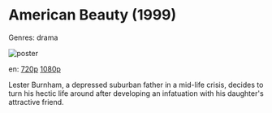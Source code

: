 # American Beauty (1999)

Genres: drama

![poster](http://image.tmdb.org/t/p/w500/or1MP8BZIAjqWYxPdPX724ydKar.jpg)

en:
  [720p](magnet:?xt=urn:btih:C894CB6E985E937936B52F638B546F9B080024CC&tr=udp://glotorrents.pw:6969/announce&tr=udp://tracker.opentrackr.org:1337/announce&tr=udp://torrent.gresille.org:80/announce&tr=udp://tracker.openbittorrent.com:80&tr=udp://tracker.coppersurfer.tk:6969&tr=udp://tracker.leechers-paradise.org:6969&tr=udp://p4p.arenabg.ch:1337&tr=udp://tracker.internetwarriors.net:1337)
  [1080p](magnet:?xt=urn:btih:783FE3217B56242360448767CCD3967D209556B3&tr=udp://glotorrents.pw:6969/announce&tr=udp://tracker.opentrackr.org:1337/announce&tr=udp://torrent.gresille.org:80/announce&tr=udp://tracker.openbittorrent.com:80&tr=udp://tracker.coppersurfer.tk:6969&tr=udp://tracker.leechers-paradise.org:6969&tr=udp://p4p.arenabg.ch:1337&tr=udp://tracker.internetwarriors.net:1337)
  


Lester Burnham, a depressed suburban father in a mid-life crisis, decides to turn his hectic life around after developing an infatuation with his daughter's attractive friend.